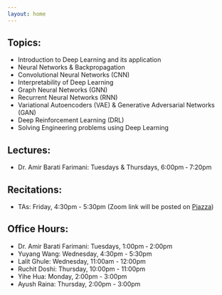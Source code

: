```yaml
---
layout: home
---
```

<!-- Register to our [Google groups page](https://groups.google.com/forum/#!forum/gp-id) to get course notifications via email. -->

## Topics:
- Introduction to Deep Learning and its application
- Neural Networks & Backpropagation
- Convolutional Neural Networks (CNN)
- Interpretability of Deep Learning
- Graph Neural Networks (GNN)
- Recurrent Neural Networks (RNN)
- Variational Autoencoders (VAE) & Generative Adversarial Networks (GAN)
- Deep Reinforcement Learning (DRL)
- Solving Engineering problems using Deep Learning

## Lectures: 
- Dr. Amir Barati Farimani: Tuesdays & Thursdays, 6:00pm ‐ 7:20pm

## Recitations: 
- TAs: Friday, 4:30pm - 5:30pm (Zoom link will be posted on [Piazza](https://piazza.com/class/kkoas32qf361lq?cid=6))

## Office Hours: 
- Dr. Amir Barati Farimani: Tuesdays, 1:00pm ‐ 2:00pm
- Yuyang Wang: Wednesday, 4:30pm - 5:30pm
- Lalit Ghule: Wednesday, 11:00am - 12:00pm 
- Ruchit Doshi: Thursday, 10:00pm - 11:00pm
- Yihe Hua: Monday, 2:00pm - 3:00pm
- Ayush Raina: Thursday, 2:00pm - 3:00pm
